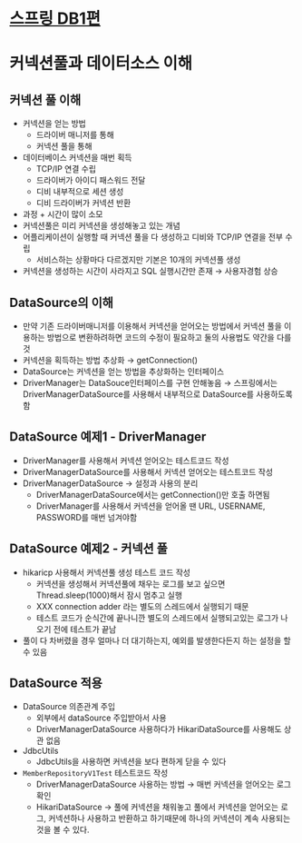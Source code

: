 # [스프링 DB1편](http://www.inflearn.com/course/%EC%8A%A4%ED%94%84%EB%A7%81-db-1)
# 커넥션풀과 데이터소스 이해
## 커넥션 풀 이해

- 커넥션을 얻는 방법
    - 드라이버 매니저를 통해
    - 커넥션 풀을 통해
- 데이터베이스 커넥션을 매번 획득
    - TCP/IP 연결 수립
    - 드라이버가 아이디 패스워드 전달
    - 디비 내부적으로 세션 생성
    - 디비 드라이버가 커넥션 반환
- 과정 + 시간이 많이 소모
- 커넥션풀은 미리 커넥션을 생성해놓고 있는 개념
- 어플리케이션이 실행할 때 커넥션 풀을 다 생성하고 디비와 TCP/IP 연결을 전부 수립
    - 서비스하는 상황마다 다르겠지만 기본은 10개의 커넥션풀 생성
- 커넥션을 생성하는 시간이 사라지고 SQL 실행시간만 존재 → 사용자경험 상승

## DataSource의 이해

- 만약 기존 드라이버매니저를 이용해서 커넥션을 얻어오는 방법에서 커넥션 풀을 이용하는 방법으로 변환하려하면 코드의 수정이 필요하고 둘의 사용법도 약간을 다를 것
- 커넥션을 획득하는 방법 추상화 → getConnection()
- DataSource는 커넥션을 얻는 방법을 추상화하는 인터페이스
- DriverManager는 DataSouce인터페이스를 구현 안해놓음 → 스프링에서는 DriverManagerDataSource를 사용해서 내부적으로  DataSource를 사용하도록 함

## DataSource 예제1 - DriverManager

- DriverManager를 사용해서 커넥션 얻어오는 테스트코드 작성
- DriverManagerDataSource를 사용해서 커넥션 얻어오는 테스트코드 작성
- DriverManagerDataSource → 설정과 사용의 분리
    - DriverManagerDataSource에서는 getConnection()만 호출 하면됨
    - DriverManager를 사용해서 커넥션을 얻어올 땐 URL, USERNAME, PASSWORD를 매번 넘겨야함

## DataSource 예제2 - 커넥션 풀

- hikaricp 사용해서 커넥션풀 생성 테스트 코드 작성
    - 커넥션을 생성해서 커넥션풀에 채우는 로그를 보고 싶으면 Thread.sleep(1000)해서 잠시 멈추고 실행
    - XXX connection adder 라는 별도의 스레드에서 실행되기 때문
    - 테스트 코드가 순식간에 끝나니깐 별도의 스레드에서 실행되고있는 로그가 나오기 전에 테스트가 끝남
- 풀이 다 차버렸을 경우 얼마나 더 대기하는지, 예외를 발생한다든지 하는 설정을 할 수 있음

## DataSource 적용

- DataSource 의존관계 주입
    - 외부에서 dataSource 주입받아서 사용
    - DriverManagerDataSource 사용하다가 HikariDataSource를 사용해도 상관 없음
- JdbcUtils
    - JdbcUtils을 사용하면 커넥션을 보다 편하게 닫을 수 있다
- `MemberRepositoryV1Test` 테스트코드 작성
    - DriverManagerDataSource 사용하는 방법 → 매번 커넥션을 얻어오는 로그 확인
    - HikariDataSource → 풀에 커넥션을 채워놓고 풀에서 커넥션을 얻어오는 로그, 커넥션하나 사용하고 반환하고 하기때문에 하나의 커넥션이 계속 사용되는것을 볼 수 있다.
